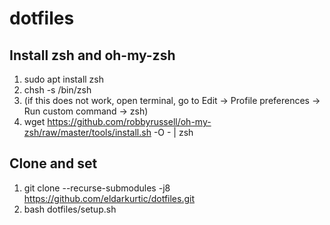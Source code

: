 # dotfiles

## Install zsh and oh-my-zsh
1. sudo apt install zsh
2. chsh -s /bin/zsh
3. (if this does not work, open terminal, go to Edit -> Profile preferences -> Run custom command -> zsh)
4. wget https://github.com/robbyrussell/oh-my-zsh/raw/master/tools/install.sh -O - | zsh

## Clone and set
1. git clone --recurse-submodules -j8 https://github.com/eldarkurtic/dotfiles.git
2. bash dotfiles/setup.sh
